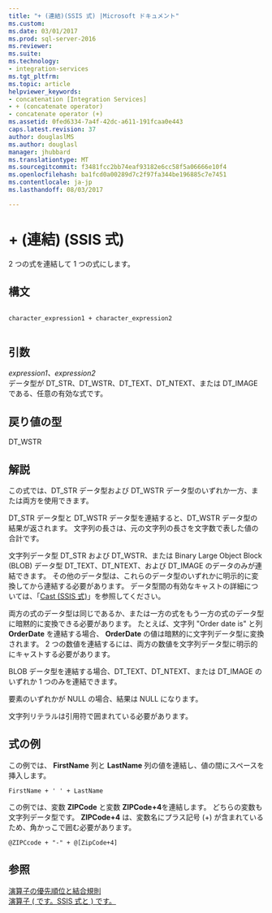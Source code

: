 ```yaml
---
title: "+ (連結)(SSIS 式) |Microsoft ドキュメント"
ms.custom: 
ms.date: 03/01/2017
ms.prod: sql-server-2016
ms.reviewer: 
ms.suite: 
ms.technology:
- integration-services
ms.tgt_pltfrm: 
ms.topic: article
helpviewer_keywords:
- concatenation [Integration Services]
- + (concatenate operator)
- concatenate operator (+)
ms.assetid: 0fed6334-7a4f-42dc-a611-191fcaa0e443
caps.latest.revision: 37
author: douglaslMS
ms.author: douglasl
manager: jhubbard
ms.translationtype: MT
ms.sourcegitcommit: f3481fcc2bb74eaf93182e6cc58f5a06666e10f4
ms.openlocfilehash: ba1fcd0a00289d7c2f97fa344be196885c7e7451
ms.contentlocale: ja-jp
ms.lasthandoff: 08/03/2017

---
```

# <a name="-concatenate-ssis-expression"></a>+ (連結) (SSIS 式)
  2 つの式を連結して 1 つの式にします。  
  
## <a name="syntax"></a>構文  
  
```  
  
character_expression1 + character_expression2  
  
```  
  
## <a name="arguments"></a>引数  
 *expression1、expression2*  
 データ型が DT_STR、DT_WSTR、DT_TEXT、DT_NTEXT、または DT_IMAGE である、任意の有効な式です。  
  
## <a name="result-types"></a>戻り値の型  
 DT_WSTR  
  
## <a name="remarks"></a>解説  
 この式では、DT_STR データ型および DT_WSTR データ型のいずれか一方、または両方を使用できます。  
  
 DT_STR データ型と DT_WSTR データ型を連結すると、DT_WSTR データ型の結果が返されます。 文字列の長さは、元の文字列の長さを文字数で表した値の合計です。  
  
 文字列データ型 DT_STR および DT_WSTR、または Binary Large Object Block (BLOB) データ型 DT_TEXT、DT_NTEXT、および DT_IMAGE のデータのみが連結できます。 その他のデータ型は、これらのデータ型のいずれかに明示的に変換してから連結する必要があります。 データ型間の有効なキャストの詳細については、「[Cast (SSIS 式)](../../integration-services/expressions/cast-ssis-expression.md)」を参照してください。  
  
 両方の式のデータ型は同じであるか、または一方の式をもう一方の式のデータ型に暗黙的に変換できる必要があります。 たとえば、文字列 "Order date is" と列 **OrderDate** を連結する場合、 **OrderDate** の値は暗黙的に文字列データ型に変換されます。 2 つの数値を連結するには、両方の数値を文字列データ型に明示的にキャストする必要があります。  
  
 BLOB データ型を連結する場合、DT_TEXT、DT_NTEXT、または DT_IMAGE のいずれか 1 つのみを連結できます。  
  
 要素のいずれかが NULL の場合、結果は NULL になります。  
  
 文字列リテラルは引用符で囲まれている必要があります。  
  
## <a name="expression-examples"></a>式の例  
 この例では、 **FirstName** 列と **LastName** 列の値を連結し、値の間にスペースを挿入します。  
  
```  
FirstName + ' ' + LastName  
```  
  
 この例では、変数 **ZIPCode** と変数 **ZIPCode+4**を連結します。 どちらの変数も文字列データ型です。 **ZIPCode+4** は、変数名にプラス記号 (+) が含まれているため、角かっこで囲む必要があります。  
  
```  
@ZIPCcode + "-" + @[ZipCode+4]  
```  
  
## <a name="see-also"></a>参照  
 [演算子の優先順位と結合規則](../../integration-services/expressions/operator-precedence-and-associativity.md)   
 [演算子 &#40; です。SSIS 式と &#41; です。](../../integration-services/expressions/operators-ssis-expression.md)  
  
  
